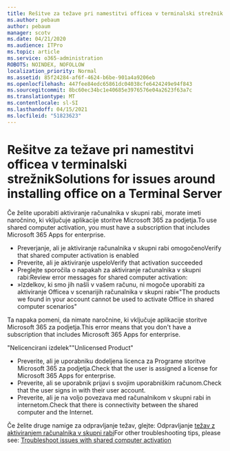 ```yaml
---
title: Rešitve za težave pri namestitvi officea v terminalski strežnik
ms.author: pebaum
author: pebaum
manager: scotv
ms.date: 04/21/2020
ms.audience: ITPro
ms.topic: article
ms.service: o365-administration
ROBOTS: NOINDEX, NOFOLLOW
localization_priority: Normal
ms.assetid: 85f24284-af6f-4624-b6be-901a4a9206eb
ms.openlocfilehash: 447fee84edc65861dc04038cfe6424249e94f843
ms.sourcegitcommit: 8bc60ec34bc1e40685e3976576e04a2623f63a7c
ms.translationtype: MT
ms.contentlocale: sl-SI
ms.lasthandoff: 04/15/2021
ms.locfileid: "51823623"
---
```

# <a name="solutions-for-issues-around-installing-office-on-a-terminal-server"></a><span data-ttu-id="37eb1-102">Rešitve za težave pri namestitvi officea v terminalski strežnik</span><span class="sxs-lookup"><span data-stu-id="37eb1-102">Solutions for issues around installing office on a Terminal Server</span></span>

<span data-ttu-id="37eb1-103">Če želite uporabiti aktiviranje računalnika v skupni rabi, morate imeti naročnino, ki vključuje aplikacije storitve Microsoft 365 za podjetja.</span><span class="sxs-lookup"><span data-stu-id="37eb1-103">To use shared computer activation, you must have a subscription that includes Microsoft 365 Apps for enterprise.</span></span>
  
- <span data-ttu-id="37eb1-104">Preverjanje, ali je aktiviranje računalnika v skupni rabi omogočeno</span><span class="sxs-lookup"><span data-stu-id="37eb1-104">Verify that shared computer activation is enabled</span></span>
- <span data-ttu-id="37eb1-105">Preverite, ali je aktiviranje uspelo</span><span class="sxs-lookup"><span data-stu-id="37eb1-105">Verify that activation succeeded</span></span>
- <span data-ttu-id="37eb1-106">Preglejte sporočila o napakah za aktiviranje računalnika v skupni rabi:</span><span class="sxs-lookup"><span data-stu-id="37eb1-106">Review error messages for shared computer activation:</span></span>
- <span data-ttu-id="37eb1-107">»Izdelkov, ki smo jih našli v vašem računu, ni mogoče uporabiti za aktiviranje Officea v scenarijih računalnika v skupni rabi«</span><span class="sxs-lookup"><span data-stu-id="37eb1-107">"The products we found in your account cannot be used to activate Office in shared computer scenarios"</span></span>
  
<span data-ttu-id="37eb1-108">Ta napaka pomeni, da nimate naročnine, ki vključuje aplikacije storitve Microsoft 365 za podjetja.</span><span class="sxs-lookup"><span data-stu-id="37eb1-108">This error means that you don't have a subscription that includes Microsoft 365 Apps for enterprise.</span></span>

<span data-ttu-id="37eb1-109">"Nelicencirani izdelek"</span><span class="sxs-lookup"><span data-stu-id="37eb1-109">"Unlicensed Product"</span></span>

- <span data-ttu-id="37eb1-110">Preverite, ali je uporabniku dodeljena licenca za Programe storitve Microsoft 365 za podjetja.</span><span class="sxs-lookup"><span data-stu-id="37eb1-110">Check that the user is assigned a license for Microsoft 365 Apps for enterprise.</span></span>
- <span data-ttu-id="37eb1-111">Preverite, ali se uporabnik prijavi s svojim uporabniškim računom.</span><span class="sxs-lookup"><span data-stu-id="37eb1-111">Check that the user signs in with their user account.</span></span>
- <span data-ttu-id="37eb1-112">Preverite, ali je na voljo povezava med računalnikom v skupni rabi in internetom.</span><span class="sxs-lookup"><span data-stu-id="37eb1-112">Check that there is connectivity between the shared computer and the Internet.</span></span>

<span data-ttu-id="37eb1-113">Če želite druge namige za odpravljanje težav, glejte: Odpravljanje [težav z aktiviranjem računalnika v skupni rabi](https://docs.microsoft.com/DeployOffice/troubleshoot-shared-computer-activation)</span><span class="sxs-lookup"><span data-stu-id="37eb1-113">For other troubleshooting tips, please see: [Troubleshoot issues with shared computer activation](https://docs.microsoft.com/DeployOffice/troubleshoot-shared-computer-activation)</span></span>